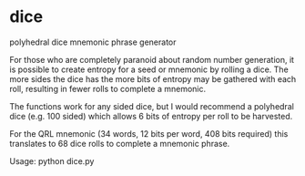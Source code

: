 # dice
polyhedral dice mnemonic phrase generator


For those who are completely paranoid about random number generation, it is possible to create entropy for a seed or mnemonic by rolling a dice. The more sides the dice has the more bits of entropy may be gathered with each roll, resulting in fewer rolls to complete a mnemonic.

The functions work for any sided dice, but I would recommend a polyhedral dice (e.g. 100 sided) which allows 6 bits of entropy per roll to be harvested.

For the QRL mnemonic (34 words, 12 bits per word, 408 bits required) this translates to 68 dice rolls to complete a mnemonic phrase.

Usage: 
    python dice.py
    
